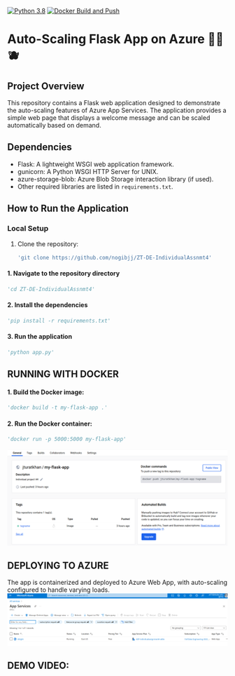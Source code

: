 [![Python 3.8](https://github.com/nogibjj/ZT-DE-IndividualAssnmt4/actions/workflows/main.yml/badge.svg)](https://github.com/nogibjj/ZT-DE-IndividualAssnmt4/actions/workflows/main.yml)
[![Docker Build and Push](https://github.com/nogibjj/ZT-DE-IndividualAssnmt4/actions/workflows/docker-build.yml/badge.svg)](https://github.com/nogibjj/ZT-DE-IndividualAssnmt4/actions/workflows/docker-build.yml)
# Auto-Scaling Flask App on Azure 🍉🍌🫐

## Project Overview

This repository contains a Flask web application designed to demonstrate the auto-scaling features of Azure App Services. The application provides a simple web page that displays a welcome message and can be scaled automatically based on demand.

## Dependencies

- Flask: A lightweight WSGI web application framework.
- gunicorn: A Python WSGI HTTP Server for UNIX.
- azure-storage-blob: Azure Blob Storage interaction library (if used).
- Other required libraries are listed in `requirements.txt`.

## How to Run the Application

### Local Setup

1. Clone the repository:
   ```sh
   'git clone https://github.com/nogibjj/ZT-DE-IndividualAssnmt4'

#### 1. Navigate to the repository directory
   ```python
   'cd ZT-DE-IndividualAssnmt4'
   ```
#### 2. Install the dependencies
   ```python
   'pip install -r requirements.txt'
   ```
#### 3. Run the application
   ```python
   'python app.py'
   ```
## RUNNING WITH DOCKER

#### 1. Build the Docker image:
   ```python
   'docker build -t my-flask-app .'
   ```
#### 2. Run the Docker container:
   ```python
   'docker run -p 5000:5000 my-flask-app'
   ```
![alt text](templates/Docker.png)

## DEPLOYING TO AZURE
The app is containerized and deployed to Azure Web App, with auto-scaling configured to handle varying loads.
![alt text](templates/Azure.png)

## DEMO VIDEO:
